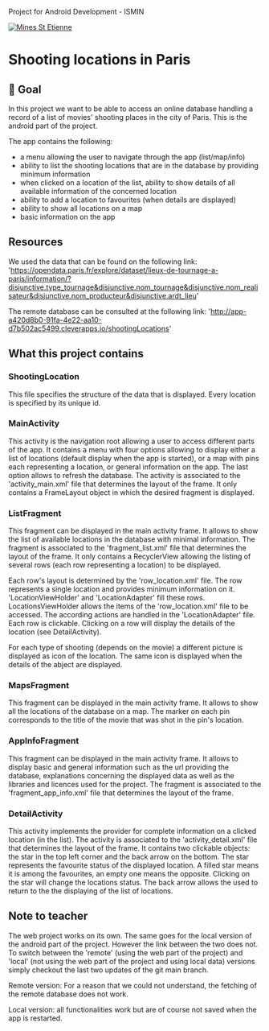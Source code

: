 Project for Android Development - ISMIN

[![Mines St Etienne](./logo.png)](https://www.mines-stetienne.fr/)

# Shooting locations in Paris

## 📝 Goal

In this project we want to be able to access an online database handling a record of a list of movies' shooting places in the city of Paris.
This is the android part of the project.

The app contains the following:
- a menu allowing the user to navigate through the app (list/map/info)
- ability to list the shooting locations that are in the database by providing minimum information
- when clicked on a location of the list, ability to show details of all available information of the concerned location
- ability to add a location to favourites (when details are displayed)
- ability to show all locations on a map
- basic information on the app

## Resources

We used the data that can be found on the following link:
'https://opendata.paris.fr/explore/dataset/lieux-de-tournage-a-paris/information/?disjunctive.type_tournage&disjunctive.nom_tournage&disjunctive.nom_realisateur&disjunctive.nom_producteur&disjunctive.ardt_lieu'

The remote database can be consulted at the following link:
'http://app-a420d8b0-91fa-4e22-aa10-d7b502ac5499.cleverapps.io/shootingLocations'

## What this project contains

### ShootingLocation

This file specifies the structure of the data that is displayed. Every location is specified by its unique id.

### MainActivity

This activity is the navigation root allowing a user to access different parts of the app. It contains a menu with four options allowing to display either a list of locations (default display when the app is started), or a map with pins each representing a location, or general information on the app. The last option allows to refresh the database.
The activity is associated to the 'activity_main.xml' file that determines the layout of the frame. It only contains a FrameLayout object in which the desired fragment is displayed.

### ListFragment

This fragment can be displayed in the main activity frame. It allows to show the list of available locations in the database with minimal information.
The fragment is associated to the 'fragment_list.xml' file that determines the layout of the frame. It only contains a RecyclerView allowing the listing of several rows (each row representing a location) to be displayed.

Each row's layout is determined by the 'row_location.xml' file. The row represents a single location and provides minimum information on it.
'LocationViewHolder' and 'LocationAdapter' fill these rows. LocationsViewHolder allows the items of the 'row_location.xml' file to be accessed. The according actions are handled in the 'LocationAdapter' file.
Each row is clickable. Clicking on a row will display the details of the location (see DetailActivity).

For each type of shooting (depends on the movie) a different picture is displayed as icon of the location. The same icon is displayed when the details of the abject are displayed.

### MapsFragment

This fragment can be displayed in the main activity frame. It allows to show all the locations of the database on a map. The marker on each pin corresponds to the title of the movie that was shot in the pin's location.

### AppInfoFragment

This fragment can be displayed in the main activity frame. It allows to display basic and general information such as the url providing the database, explanations concerning the displayed data as well as the libraries and licences used for the project.
The fragment is associated to the 'fragment_app_info.xml' file that determines the layout of the frame.

### DetailActivity

This activity implements the provider for complete information on a clicked location (in the list).
The activity is associated to the 'activity_detail.xml' file that determines the layout of the frame. It contains two clickable objects: the star in the top left corner and the back arrow on the bottom.  The star represents the favourite status of the displayed location. A filled star means it is among the favourites, an empty one means the opposite. Clicking on the star will change the locations status. The back arrow allows the used to return to the the displaying of the list of locations.


## Note to teacher

The web project works on its own. The same goes for the local version of the android part of the project. However the link between the two does not. To switch between the 'remote' (using the web part of the project) and 'local' (not using the web part of the project and using local data) versions simply checkout the last two updates of the git main branch.

Remote version: For a reason that we could not understand, the fetching of the remote database does not work.

Local version: all functionalities work but are of course not saved when the app is restarted.